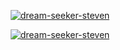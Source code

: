 <p align="center">
    <a href="https://github.com/dream-seeker-steven">
        <img
            src="https://github-readme-stats.vercel.app/api?username=dream-seeker-steven&count_private=true&show_icons=true&theme=vue"
            alt="dream-seeker-steven"/>
    </a>
</p>
<p align="center">
    <a href="https://github.com/dream-seeker-steven">
        <img
            src="https://komarev.com/ghpvc/?username=dream-seeker-steven&label=Views&color=brightgreen"
            alt="dream-seeker-steven"/>
    </a>
</p>